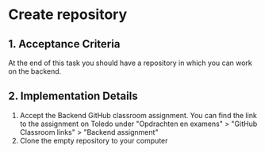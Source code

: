 # Create repository

## 1. Acceptance Criteria

At the end of this task you should have a repository in which you can work on the backend.

## 2. Implementation Details

1. Accept the Backend GitHub classroom assignment. You can find
   the link to the assignment on Toledo under "Opdrachten en examens" > "GitHub Classroom links" > "Backend assignment"
1. Clone the empty repository to your computer